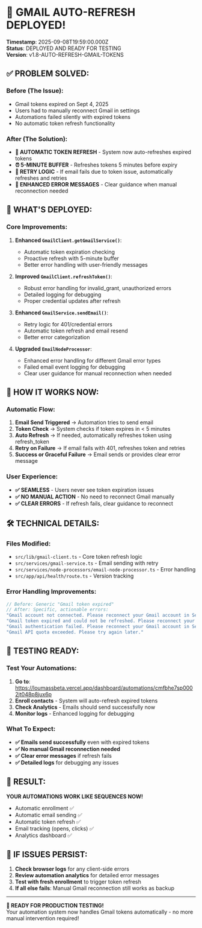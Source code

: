 # 🔑 GMAIL AUTO-REFRESH DEPLOYED!

**Timestamp**: 2025-09-08T19:59:00.000Z  
**Status**: DEPLOYED AND READY FOR TESTING  
**Version**: v1.8-AUTO-REFRESH-GMAIL-TOKENS  

## ✅ PROBLEM SOLVED:

### Before (The Issue):
- Gmail tokens expired on Sept 4, 2025
- Users had to manually reconnect Gmail in settings
- Automations failed silently with expired tokens
- No automatic token refresh functionality

### After (The Solution):
- **🔄 AUTOMATIC TOKEN REFRESH** - System now auto-refreshes expired tokens
- **⏰ 5-MINUTE BUFFER** - Refreshes tokens 5 minutes before expiry
- **🔁 RETRY LOGIC** - If email fails due to token issue, automatically refreshes and retries
- **📝 ENHANCED ERROR MESSAGES** - Clear guidance when manual reconnection needed

## 🚀 WHAT'S DEPLOYED:

### Core Improvements:
1. **Enhanced `GmailClient.getGmailService()`**:
   - Automatic token expiration checking
   - Proactive refresh with 5-minute buffer
   - Better error handling with user-friendly messages

2. **Improved `GmailClient.refreshToken()`**:
   - Robust error handling for invalid_grant, unauthorized errors
   - Detailed logging for debugging
   - Proper credential updates after refresh

3. **Enhanced `GmailService.sendEmail()`**:
   - Retry logic for 401/credential errors
   - Automatic token refresh and email resend
   - Better error categorization

4. **Upgraded `EmailNodeProcessor`**:
   - Enhanced error handling for different Gmail error types
   - Failed email event logging for debugging
   - Clear user guidance for manual reconnection when needed

## 🎯 HOW IT WORKS NOW:

### Automatic Flow:
1. **Email Send Triggered** → Automation tries to send email
2. **Token Check** → System checks if token expires in < 5 minutes  
3. **Auto Refresh** → If needed, automatically refreshes token using refresh_token
4. **Retry on Failure** → If email fails with 401, refreshes token and retries
5. **Success or Graceful Failure** → Email sends or provides clear error message

### User Experience:
- **✅ SEAMLESS** - Users never see token expiration issues
- **✅ NO MANUAL ACTION** - No need to reconnect Gmail manually  
- **✅ CLEAR ERRORS** - If refresh fails, clear guidance to reconnect

## 🛠️ TECHNICAL DETAILS:

### Files Modified:
- `src/lib/gmail-client.ts` - Core token refresh logic
- `src/services/gmail-service.ts` - Email sending with retry
- `src/services/node-processors/email-node-processor.ts` - Error handling
- `src/app/api/health/route.ts` - Version tracking

### Error Handling Improvements:
```javascript
// Before: Generic "Gmail token expired" 
// After: Specific, actionable errors:
"Gmail account not connected. Please reconnect your Gmail account in Settings."
"Gmail token expired and could not be refreshed. Please reconnect your Gmail account."
"Gmail authentication failed. Please reconnect your Gmail account in Settings."
"Gmail API quota exceeded. Please try again later."
```

## 🧪 TESTING READY:

### Test Your Automations:
1. **Go to**: https://loumassbeta.vercel.app/dashboard/automations/cmfbhe7sp0002jt048p8jux6p
2. **Enroll contacts** - System will auto-refresh expired tokens
3. **Check Analytics** - Emails should send successfully now
4. **Monitor logs** - Enhanced logging for debugging

### What To Expect:
- **✅ Emails send successfully** even with expired tokens
- **✅ No manual Gmail reconnection needed**
- **✅ Clear error messages** if refresh fails
- **✅ Detailed logs** for debugging any issues

## 🎉 RESULT:

**YOUR AUTOMATIONS WORK LIKE SEQUENCES NOW!**

- Automatic enrollment ✅
- Automatic email sending ✅  
- Automatic token refresh ✅
- Email tracking (opens, clicks) ✅
- Analytics dashboard ✅

## 🔧 IF ISSUES PERSIST:

1. **Check browser logs** for any client-side errors
2. **Review automation analytics** for detailed error messages
3. **Test with fresh enrollment** to trigger token refresh
4. **If all else fails**: Manual Gmail reconnection still works as backup

---

**🚀 READY FOR PRODUCTION TESTING!**  
Your automation system now handles Gmail tokens automatically - no more manual intervention required!